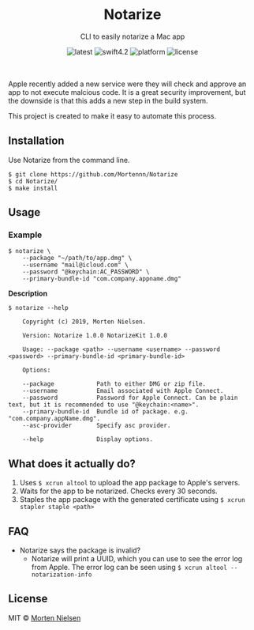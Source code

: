 <h1 align="center">Notarize</h1>
<p align="center">CLI to easily notarize a Mac app</p>
<p align="center">
    <img src="https://badgen.net/github/release/Mortennn/Notarize/stable?label=Release&color=black" alt="latest">
    <img src="https://badgen.net/badge/Swift/4.2/black" alt="swift4.2">
    <img src="https://badgen.net/badge/Platform/macos/black" alt="platform">
    <img src="https://badgen.net/badge/License/MIT/black" alt="license">
</p>
<br><br>
Apple recently added a new service were they will check and approve an app to not execute malcious code. It is a great security improvement, but the downside is that this adds a new step in the build system.

This project is created to make it easy to automate this process.

## Installation
Use Notarize from the command line.
```
$ git clone https://github.com/Mortennn/Notarize
$ cd Notarize/
$ make install
```

## Usage

### Example
```
$ notarize \
    --package "~/path/to/app.dmg" \
    --username "mail@icloud.com" \
    --password "@keychain:AC_PASSWORD" \
    --primary-bundle-id "com.company.appname.dmg"
```

**Description**
```
$ notarize --help

    Copyright (c) 2019, Morten Nielsen.

    Version: Notarize 1.0.0 NotarizeKit 1.0.0

    Usage: --package <path> --username <username> --password <password> --primary-bundle-id <primary-bundle-id>

    Options:

    --package            Path to either DMG or zip file.
    --username           Email associated with Apple Connect.
    --password           Password for Apple Connect. Can be plain text, but it is recommended to use "@keychain:<name>".
    --primary-bundle-id  Bundle id of package. e.g. "com.company.appName.dmg".
    --asc-provider       Specify asc provider.

    --help               Display options.

```

## What does it actually do?
1. Uses `$ xcrun altool` to upload the app package to Apple's servers.
2. Waits for the app to be notarized. Checks every 30 seconds.
3. Staples the app package with the generated certificate using `$ xcrun stapler staple <path>`

## FAQ

* Notarize says the package is invalid?
    * Notarize will print a UUID, which you can use to see the error log from Apple. The error log can be seen using `$ xcrun altool --notarization-info`

## License
MIT © [Morten Nielsen](https://github.com/Mortennn)
